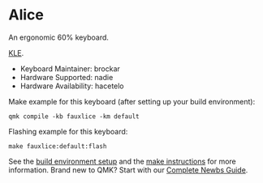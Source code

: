 # Alice

An ergonomic 60% keyboard.

[KLE](http://www.keyboard-layout-editor.com/#/gists/98ec1e1db03cefa96546236b10959afc).

-   Keyboard Maintainer: brockar
-   Hardware Supported: nadie
-   Hardware Availability: hacetelo

Make example for this keyboard (after setting up your build environment):

    qmk compile -kb fauxlice -km default

Flashing example for this keyboard:

    make fauxlice:default:flash

See the [build environment setup](https://docs.qmk.fm/#/getting_started_build_tools) and the [make instructions](https://docs.qmk.fm/#/getting_started_make_guide) for more information. Brand new to QMK? Start with our [Complete Newbs Guide](https://docs.qmk.fm/#/newbs).
